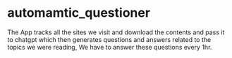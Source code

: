 # automamtic_questioner
The App tracks all the sites we visit and download the contents and pass it to chatgpt which then generates questions and answers related to the topics we were reading, We have to answer these questions every 1hr.
